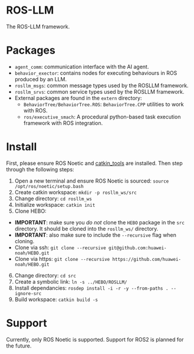 # ROS-LLM

The ROS-LLM framework.

# Packages

* `agent_comm`: communication interface with the AI agent.
* `behavior_exector`: contains nodes for executing behaviours in ROS produced by an LLM.
* `rosllm_msgs`: common message types used by the ROSLLM framework.
* `rosllm_srvs`: common service types used by the ROSLLM framework.
* External packages are found in the `extern` directory:
  * `BehaviorTree/BehaviorTree.ROS`: `BehaviorTree.CPP` utilities to work with ROS.
  * `ros/executive_smach`: A procedural python-based task execution framework with ROS integration.

# Install

First, please ensure ROS Noetic and [catkin_tools](https://catkin-tools.readthedocs.io/en/latest/installing.html) are installed.
Then step through the following steps:
1. Open a new terminal and ensure ROS Noetic is sourced: `source /opt/ros/noetic/setup.bash`
2. Create catkin workspace: `mkdir -p rosllm_ws/src`
3. Change directory: `cd rosllm_ws`
4. Initialize workspace: `catkin init`
5. Clone HEBO:
  * **IMPORTANT**: make sure you *do not* clone the `HEBO` package in the `src` directory. It should be cloned into the `rosllm_ws/` directory.
  * **IMPORTANT**: also make sure to include the `--recursive` flag when cloning.
  * Clone via ssh: `git clone --recursive git@github.com:huawei-noah/HEBO.git`
  * Clone via https: `git clone --recursive https://github.com/huawei-noah/HEBO.git`
6. Change directory: `cd src`
7. Create a symbolic link: `ln -s ../HEBO/ROSLLM/`
8. Install dependancies: `rosdep install -i -r -y --from-paths . --ignore-src`
9. Build workspace: `catkin build -s`

# Support

Currently, only ROS Noetic is supported.
Support for ROS2 is planned for the future.